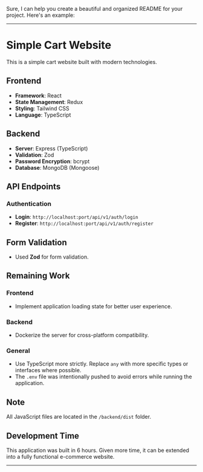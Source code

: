 Sure, I can help you create a beautiful and organized README for your project. Here's an example:

---

# Simple Cart Website

This is a simple cart website built with modern technologies.

## Frontend

- **Framework**: React
- **State Management**: Redux
- **Styling**: Tailwind CSS
- **Language**: TypeScript

## Backend

- **Server**: Express (TypeScript)
- **Validation**: Zod
- **Password Encryption**: bcrypt
- **Database**: MongoDB (Mongoose)

## API Endpoints

### Authentication

- **Login**: `http://localhost:port/api/v1/auth/login`
- **Register**: `http://localhost:port/api/v1/auth/register`

## Form Validation

- Used **Zod** for form validation.

## Remaining Work

### Frontend

- Implement application loading state for better user experience.

### Backend

- Dockerize the server for cross-platform compatibility.

### General

- Use TypeScript more strictly. Replace `any` with more specific types or interfaces where possible.
- The `.env` file was intentionally pushed to avoid errors while running the application.

## Note

All JavaScript files are located in the `/backend/dist` folder.

## Development Time

This application was built in 6 hours. Given more time, it can be extended into a fully functional e-commerce website.

---

